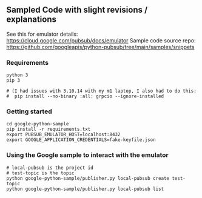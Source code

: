 ## Sampled Code with slight revisions / explanations
See this for emulator details: https://cloud.google.com/pubsub/docs/emulator
Sample code source repo: https://github.com/googleapis/python-pubsub/tree/main/samples/snippets

### Requirements
```
python 3 
pip 3

# (I had issues with 3.10.14 with my m1 laptop, I also had to do this:
#  pip install --no-binary :all: grpcio --ignore-installed
```

### Getting started
```
cd google-python-sample
pip install -r requirements.txt
export PUBSUB_EMULATOR_HOST=localhost:8432
export GOOGLE_APPLICATION_CREDENTIALS=fake-keyfile.json
```

### Using the Google sample to interact with the emulator

```
# local-pubsub is the project id
# test-topic is the topic
python google-python-sample/publisher.py local-pubsub create test-topic
python google-python-sample/publisher.py local-pubsub list
```